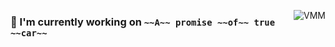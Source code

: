 [<img align="right" alt="VMM" src="https://user-images.githubusercontent.com/64578170/180623199-41fe018f-8f33-46a1-9003-a08e2f8b8f16.jpg">](#)
### 🔭 I'm currently working on  `~~A~~ promise ~~of~~ true ~~car~~`


